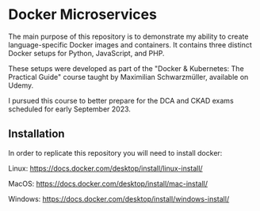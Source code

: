 # Docker Microservices

The main purpose of this repository is to demonstrate my ability to create language-specific Docker images and containers. It contains three distinct Docker setups for Python, JavaScript, and PHP.

These setups were developed as part of the "Docker & Kubernetes: The Practical Guide" course taught by Maximilian Schwarzmüller, available on Udemy.

I pursued this course to better prepare for the DCA and CKAD exams scheduled for early September 2023.

## Installation

In order to replicate this repository you will need to install docker:  


Linux: https://docs.docker.com/desktop/install/linux-install/  

MacOS: https://docs.docker.com/desktop/install/mac-install/  

Windows: https://docs.docker.com/desktop/install/windows-install/









